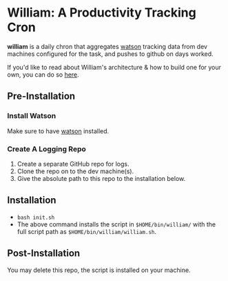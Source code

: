 # William: A Productivity Tracking Cron

**william** is a daily chron that aggregates [watson](https://tailordev.github.io/Watson/) tracking data from dev machines configured for the task, and pushes to github on days worked.

If you'd like to read about William's architecture & how to build one for your own, you can do so [here](https://dev.to/middleverse/building-a-semi-automated-productivity-tracking-bot-shell-linux-github-watson-392p).

## Pre-Installation

### Install Watson

Make sure to have [watson](https://tailordev.github.io/Watson/) installed.

### Create A Logging Repo

1. Create a separate GitHub repo for logs.
2. Clone the repo on to the dev machine(s). 
3. Give the absolute path to this repo to the installation below.

## Installation

- `bash init.sh`
- The above command installs the script in `$HOME/bin/william/` with the full script path as `$HOME/bin/william/william.sh`.

## Post-Installation

You may delete this repo, the script is installed on your machine.
